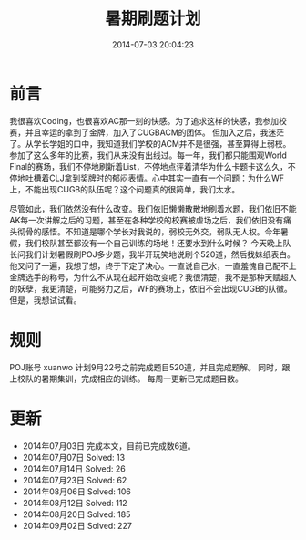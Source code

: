 ﻿---
layout: post
title: 暑期刷题计划
date: 2014-07-03 20:04:23
categories: Daily
toc: true
---

# 前言
我很喜欢Coding，也很喜欢AC那一刻的快感。为了追求这样的快感，我参加校赛，并且幸运的拿到了金牌，加入了CUGBACM的团体。
但加入之后，我迷茫了。从学长学姐的口中，我知道我们学校的ACM并不是很强，甚至算得上弱校。参加了这么多年的比赛，我们从来没有出线过。每一年，我们都只能围观World Final的赛场，我们不停地刷新着List，不停地点评着清华为什么卡题卡这么久，不停地吐槽着CLJ拿到奖牌时的郁闷表情。心中其实一直有一个问题：为什么WF上，不能出现CUGB的队伍呢？这个问题真的很简单，我们太水。
<!-- more -->

尽管如此，我们依然没有什么改变。我们依旧懒懒散散地刷着水题，我们依旧不能AK每一次讲解之后的习题，甚至在各种学校的校赛被虐场之后，我们依旧没有痛头彻骨的感悟。不知道是哪个学长对我说的，弱校无外交，弱队无人权。今年暑假，我们校队甚至都没有一个自己训练的场地！还要水到什么时候？
今天晚上队长问我们计划暑假刷POJ多少题，我半开玩笑地说刷个520道，然后找妹纸表白。他又问了一遍，我想了想，终于下定了决心。一直说自己水，一直羞愧自己配不上金牌选手的称号，为什么不从现在起开始改变呢？我很清楚，我不是那种天赋超人的妖孽，我更清楚，可能努力之后，WF的赛场上，依旧不会出现CUGB的队徽。
但是，我想试试看。

# 规则
POJ账号 xuanwo
计划9月22号之前完成题目520道，并且完成题解。
同时，跟上校队的暑期集训，完成相应的训练。
每周一更新已完成题目数。

# 更新
- 2014年07月03日 完成本文，目前已完成数6道。
- 2014年07月07日 Solved: 13
- 2014年07月14日 Solved: 26
- 2014年07月23日 Solved: 62
- 2014年08月06日 Solved: 106
- 2014年08月12日 Solved: 112
- 2014年08月20日 Solved: 185
- 2014年09月02日 Solved: 227
